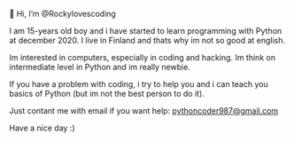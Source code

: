 👋 Hi, I’m @Rockylovescoding

I am 15-years old boy and i have started to
learn programming with Python at december 2020.
I live in Finland and thats why im not so good
at english.

Im interested in computers, especially in
coding and hacking. Im think on intermediate
level in Python and im really newbie. 

If you have a problem with coding, i try
to help you and i can teach you basics of
Python (but im not the best person to do it).

Just contant me with email if you want help:
pythoncoder987@gmail.com

Have a nice day :)
